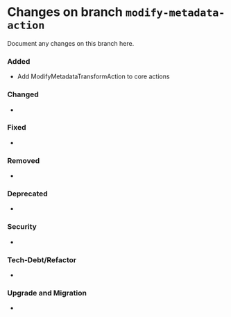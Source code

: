 # Changes on branch `modify-metadata-action`
Document any changes on this branch here.
### Added
- Add ModifyMetadataTransformAction to core actions 

### Changed
- 

### Fixed
- 

### Removed
- 

### Deprecated
- 

### Security
- 

### Tech-Debt/Refactor
- 

### Upgrade and Migration
- 
